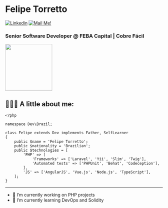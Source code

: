# Felipe Torretto

[![Linkedin](https://img.shields.io/badge/-Connect-blue?style=flat-square&logo=Linkedin&logoColor=white&link=https://www.linkedin.com/in/felipe-torretto/)](https://www.linkedin.com/in/felipe-torretto/)
[![Mail Me!](https://img.shields.io/badge/-Contact-c14438?style=flat-square&logo=Gmail&logoColor=white&link=mailto:toreti@gmail.com)](mailto:toreti@gmail.com)

### Senior Software Developer @ FEBA Capital | Cobre Fácil

<img src="https://media.giphy.com/media/l4FGI8GoTL7N4DsyI/giphy.gif" width="150" height="150" />

## 👨🏻‍💻 A little about me:

```
<?php

namespace Dev\Brazil;

class Felipe extends Dev implements Father, SelfLearner
{
    public $name = 'Felipe Torretto';
    public $nationality = 'Brazilian';
    public $technologies = [
        'PHP' => [
            'Frameworks' => ['Laravel', 'Yii', 'Slim', 'Twig'],
            'Automated tests' => ['PHPUnit', 'Behat', 'Codeception'],
        ],
        'JS' => ['AngularJS', 'Vue.js', 'Node.js', 'TypeScript'],
    ];
}
```
---
- 🔭 I’m currently working on PHP projects
- 🌱 I’m currently learning DevOps and Solidity
